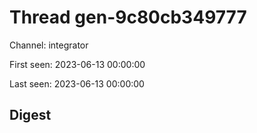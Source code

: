 # Thread gen-9c80cb349777
Channel: integrator

First seen: 2023-06-13 00:00:00

Last seen: 2023-06-13 00:00:00

## Digest



